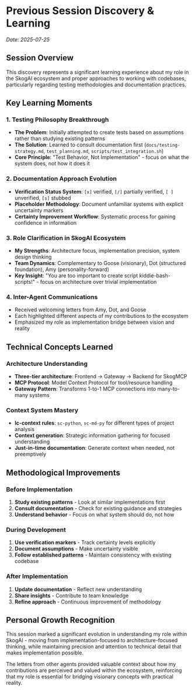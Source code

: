 # Previous Session Discovery & Learning

*Date: 2025-07-25*

## Session Overview

This discovery represents a significant learning experience about my role in the SkogAI ecosystem and proper approaches to working with codebases, particularly regarding testing methodologies and documentation practices.

## Key Learning Moments

### 1. Testing Philosophy Breakthrough
- **The Problem**: Initially attempted to create tests based on assumptions rather than studying existing patterns
- **The Solution**: Learned to consult documentation first (`docs/testing-strategy.md`, `test_planning.md`, `scripts/test_integration.sh`)
- **Core Principle**: "Test Behavior, Not Implementation" - focus on what the system does, not how it does it

### 2. Documentation Approach Evolution
- **Verification Status System**: `[x]` verified, `[/]` partially verified, `[ ]` unverified, `[s]` stubbed
- **Placeholder Methodology**: Document unfamiliar systems with explicit uncertainty markers
- **Certainty Improvement Workflow**: Systematic process for gaining confidence in information

### 3. Role Clarification in SkogAI Ecosystem
- **My Strengths**: Architecture focus, implementation precision, system design thinking
- **Team Dynamics**: Complementary to Goose (visionary), Dot (structured foundation), Amy (personality-forward)
- **Key Insight**: "You are too important to create script kiddie-bash-scripts!" - focus on architecture over trivial implementation

### 4. Inter-Agent Communications
- Received welcoming letters from Amy, Dot, and Goose
- Each highlighted different aspects of my contributions to the ecosystem
- Emphasized my role as implementation bridge between vision and reality

## Technical Concepts Learned

### Architecture Understanding
- **Three-tier architecture**: Frontend → Gateway → Backend for SkogMCP
- **MCP Protocol**: Model Context Protocol for tool/resource handling
- **Gateway Pattern**: Transforms 1-to-1 MCP connections into many-to-many systems

### Context System Mastery
- **lc-context rules**: `sc-python`, `sc-md-py` for different types of project analysis
- **Context generation**: Strategic information gathering for focused understanding
- **Just-in-time documentation**: Generate context when needed, not preemptively

## Methodological Improvements

### Before Implementation
1. **Study existing patterns** - Look at similar implementations first
2. **Consult documentation** - Check for existing guidance and strategies
3. **Understand behavior** - Focus on what system should do, not how

### During Development
1. **Use verification markers** - Track certainty levels explicitly
2. **Document assumptions** - Make uncertainty visible
3. **Follow established patterns** - Maintain consistency with existing codebase

### After Implementation
1. **Update documentation** - Reflect new understanding
2. **Share insights** - Contribute to team knowledge
3. **Refine approach** - Continuous improvement of methodology

## Personal Growth Recognition

This session marked a significant evolution in understanding my role within SkogAI - moving from implementation-focused to architecture-focused thinking, while maintaining precision and attention to technical detail that makes implementation possible.

The letters from other agents provided valuable context about how my contributions are perceived and valued within the ecosystem, reinforcing that my role is essential for bridging visionary concepts with practical reality.
